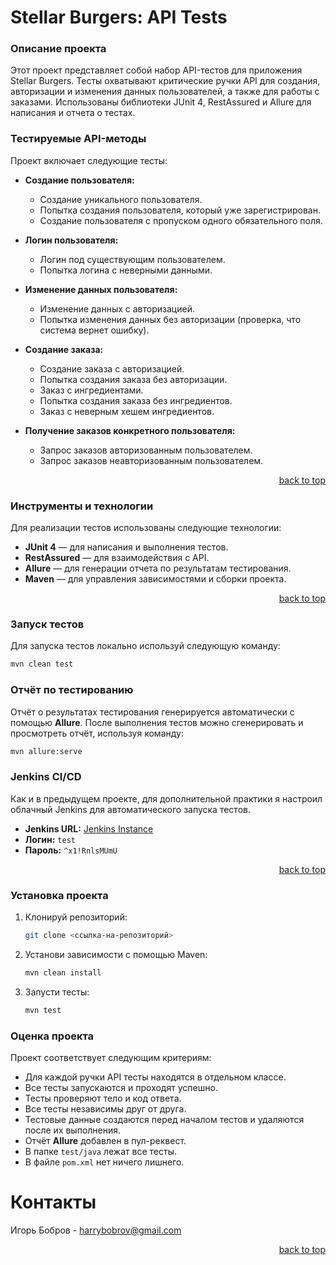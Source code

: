 <a name="top"></a>

# Stellar Burgers: API Tests

### Описание проекта
Этот проект представляет собой набор API-тестов для приложения Stellar Burgers. Тесты охватывают критические ручки API для создания, авторизации и изменения данных пользователей, а также для работы с заказами. Использованы библиотеки JUnit 4, RestAssured и Allure для написания и отчета о тестах.

### Тестируемые API-методы
Проект включает следующие тесты:

- **Создание пользователя:**
  - Создание уникального пользователя.
  - Попытка создания пользователя, который уже зарегистрирован.
  - Создание пользователя с пропуском одного обязательного поля.

- **Логин пользователя:**
  - Логин под существующим пользователем.
  - Попытка логина с неверными данными.

- **Изменение данных пользователя:**
  - Изменение данных с авторизацией.
  - Попытка изменения данных без авторизации (проверка, что система вернет ошибку).

- **Создание заказа:**
  - Создание заказа с авторизацией.
  - Попытка создания заказа без авторизации.
  - Заказ с ингредиентами.
  - Попытка создания заказа без ингредиентов.
  - Заказ с неверным хешем ингредиентов.

- **Получение заказов конкретного пользователя:**
  - Запрос заказов авторизованным пользователем.
  - Запрос заказов неавторизованным пользователем.
 
  <p align="right">
  <a href="#top">back to top</a>
</p>

### Инструменты и технологии
Для реализации тестов использованы следующие технологии:

- **JUnit 4** — для написания и выполнения тестов.
- **RestAssured** — для взаимодействия с API.
- **Allure** — для генерации отчета по результатам тестирования.
- **Maven** — для управления зависимостями и сборки проекта.

<p align="right">
  <a href="#top">back to top</a>
</p>

### Запуск тестов
Для запуска тестов локально используй следующую команду:
```bash
mvn clean test
```

### Отчёт по тестированию
Отчёт о результатах тестирования генерируется автоматически с помощью **Allure**. После выполнения тестов можно сгенерировать и просмотреть отчёт, используя команду:
```bash
mvn allure:serve
```

### Jenkins CI/CD
Как и в предыдущем проекте, для дополнительной практики я настроил облачный Jenkins для автоматического запуска тестов.

- **Jenkins URL:** [Jenkins Instance](http://66.151.32.201:8081/)
- **Логин:** `test`
- **Пароль:** `^x1!RnlsMUmU`

<p align="right">
  <a href="#top">back to top</a>
</p>

### Установка проекта
1. Клонируй репозиторий:
   ```bash
   git clone <ссылка-на-репозиторий>
   ```
2. Установи зависимости с помощью Maven:
   ```bash
   mvn clean install
   ```
3. Запусти тесты:
   ```bash
   mvn test
   ```

### Оценка проекта
Проект соответствует следующим критериям:
- Для каждой ручки API тесты находятся в отдельном классе.
- Все тесты запускаются и проходят успешно.
- Тесты проверяют тело и код ответа.
- Все тесты независимы друг от друга.
- Тестовые данные создаются перед началом тестов и удаляются после их выполнения.
- Отчёт **Allure** добавлен в пул-реквест.
- В папке `test/java` лежат все тесты.
- В файле `pom.xml` нет ничего лишнего.

# Контакты
Игорь Бобров - harrybobrov@gmail.com

<p align="right">
  <a href="#top">back to top</a>
</p>
